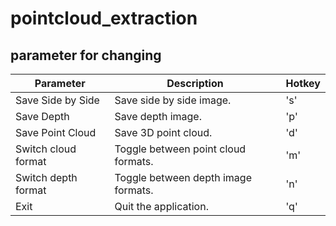 # pointcloud_extraction


## parameter for changing 
Parameter              | Description                         |   Hotkey
-----------------------|-------------------------------------|-------------------------------------------------
Save Side by Side      | Save side by side image.            |   's'                             
Save Depth             | Save depth image.                   |   'p'                              
Save Point Cloud       | Save 3D point cloud.                |   'd'
Switch cloud format    | Toggle between point cloud formats. |   'm'
Switch depth format    | Toggle between depth image formats. |   'n'                                                      
Exit                   | Quit the application.               |   'q'
